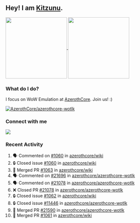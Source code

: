 ## Hey! I am [Kitzunu](https://Github.com/Kitzunu).

<!--
[![Kitzunu's Github stats](https://github-readme-stats.vercel.app/api?username=kitzunu&theme=github_dark&show_icons=true&number_format=long)](https://github.com/Kitzunu)

[![Kitzunu's Language stats](https://github-readme-stats.vercel.app/api/top-langs/?username=Kitzunu&layout=donut&theme=github_dark)](https://github.com/Kitzunu)
-->

<a href="https://github.com/Kitzunu">
  <img height=200 align="center" src="https://github-readme-stats.vercel.app/api?username=kitzunu&theme=github_dark&show_icons=true&number_format=long" />
</a>
<a href="https://github.com/Kitzunu">
  <img height=200 align="center" src="https://github-readme-stats.vercel.app/api/top-langs/?username=Kitzunu&layout=donut&theme=github_dark" />
</a>

### What do I do?

I focus on WoW Emulation at [AzerothCore](https://github.com/AzerothCore). Join us! :)

[![AzerothCore/azerothcore-wotlk](https://github-readme-stats.vercel.app/api/pin/?username=AzerothCore&repo=azerothcore-wotlk&theme=github_dark&show_owner=true)](https://github.com/azerothcore/azerothcore-wotlk)

### Connect with me
[![](https://img.shields.io/badge/AzerothCore%20Discord-Connect%20with%20me!-green)](https://discord.com/invite/gkt4y2x)

### Recent Activity

<!--START_SECTION:activity-->
1. 🗣 Commented on [#1060](https://github.com/azerothcore/wiki/issues/1060#issuecomment-2730712168) in [azerothcore/wiki](https://github.com/azerothcore/wiki)
2. 🔒 Closed issue [#1060](https://github.com/azerothcore/wiki/issues/1060) in [azerothcore/wiki](https://github.com/azerothcore/wiki)
3. 🎉 Merged PR [#1063](https://github.com/azerothcore/wiki/pull/1063) in [azerothcore/wiki](https://github.com/azerothcore/wiki)
4. 🗣 Commented on [#21696](https://github.com/azerothcore/azerothcore-wotlk/pull/21696#issuecomment-2715645207) in [azerothcore/azerothcore-wotlk](https://github.com/azerothcore/azerothcore-wotlk)
5. 🗣 Commented on [#21078](https://github.com/azerothcore/azerothcore-wotlk/pull/21078#issuecomment-2708842279) in [azerothcore/azerothcore-wotlk](https://github.com/azerothcore/azerothcore-wotlk)
6. ❌ Closed PR [#21078](https://github.com/azerothcore/azerothcore-wotlk/pull/21078) in [azerothcore/azerothcore-wotlk](https://github.com/azerothcore/azerothcore-wotlk)
7. 🔒 Closed issue [#1062](https://github.com/azerothcore/wiki/issues/1062) in [azerothcore/wiki](https://github.com/azerothcore/wiki)
8. 🔒 Closed issue [#11446](https://github.com/azerothcore/azerothcore-wotlk/issues/11446) in [azerothcore/azerothcore-wotlk](https://github.com/azerothcore/azerothcore-wotlk)
9. 🎉 Merged PR [#21590](https://github.com/azerothcore/azerothcore-wotlk/pull/21590) in [azerothcore/azerothcore-wotlk](https://github.com/azerothcore/azerothcore-wotlk)
10. 🎉 Merged PR [#1061](https://github.com/azerothcore/wiki/pull/1061) in [azerothcore/wiki](https://github.com/azerothcore/wiki)
<!--END_SECTION:activity-->
